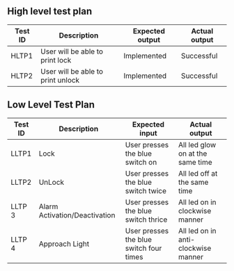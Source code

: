 ## High level test plan

| Test ID |             Description                                           | Expected output|  Actual output|
|-------- |------------------------------                                     |-------------   |-----------    |
|HLTP1    |User will be able to print lock                                    |Implemented     | Successful    |
|HLTP2    |User will be able to print unlock                                  |Implemented     | Successful    |
                          


                           
## Low Level Test Plan

| Test ID |             Description       | Expected input                          |  Actual output                    |
|-------- |-------------------------      |-------------                            |-----------                        |
|LLTP1    |   Lock                        |User presses the blue switch on          | All led glow on at the same time  |     
|LLTP2    |   UnLock                      |User presses the blue switch twice       |All led off at the same time       |
|LLTP 3   |   Alarm Activation/Deactivation     |User presses the blue switch thrice      | All led on in clockwise manner    |
|LLTP 4   |   Approach Light                | User presses the blue switch four times | All led on in anti-clockwise manner|

